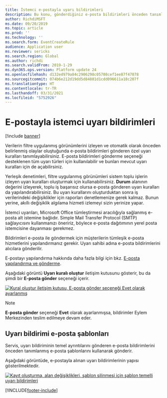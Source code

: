 ```yaml
---
title: İstemci e-postayla uyarı bildirimleri
description: Bu konu, gönderdiğiniz e-posta bildirimleri önceden tanımlanmış oluşur kuralları ayarlamak hakkında bilgi sağlar.
author: RichdiMSFT
ms.date: 09/20/2019
ms.topic: article
ms.prod: ''
ms.technology: ''
ms.search.form: EventCreateRule
audience: Application user
ms.reviewer: sericks
ms.search.region: Global
ms.author: richdi
ms.search.validFrom: 2019-1-29
ms.dyn365.ops.version: Platform update 24
ms.openlocfilehash: d132ed979a84c2906298c05708cef1ee87f47078
ms.sourcegitcommit: 074b6e212d19dd5d84881d1cdd096611a18c207f
ms.translationtype: HT
ms.contentlocale: tr-TR
ms.lasthandoff: 03/31/2021
ms.locfileid: "5752926"
---
```

# <a name="client-alert-notifications-by-email"></a>E-postayla istemci uyarı bildirimleri

[!include [banner](../includes/banner.md)]

Verilerin filtre uygulanmış görünümlerini izleyen ve otomatik olarak önceden belirlenmiş olaylar oluştuğunda e-posta bildirimleri gönderen özel uyarı kuralları tanımlayabilirsiniz. E-posta bildirimleri gönderme seçeneği desteklenen tüm uyarı türleri için kullanılabilir ve bunları mevcut uyarı kuralları için de açabilirsiniz.

Yerleşik denetimleri, filtre uygulanmış görünümleri sistem toplu işlerin izleyen uyarı kuralları oluşturmak için kullanabilirsiniz. **Durum** alanının değerini izleyerek, toplu iş başarısız olursa e-posta gönderen uyarı kuralları da yapılandırabilirsiniz. Bu uyarı kurallarını oluşturduktan sonra iş verilerindeki değişiklikler için raporları denetlemenize gerek kalmaz. Bunun yerine, akıllı değişiklik algılama hizmeti izlemeyi sizin yerinize yapar.

İstemci uyarıları, Microsoft Office tümleştirmesi aracılığıyla sağlanmış e-posta alt istemine bağlıdır. Simple Mail Transfer Protocol (SMTP) sağlayıcısını kullanmanızı öneririz, böylece e-posta dağıtımının yerel posta istemcisine dayanması gerekmez.

Bildirimleri e-posta ile göndermek için müşterilerin tümleşik e-posta hizmetlerini yapılandırmanız gerekir. Uyarı sahibi adına e-posta bildirimlerini alıcılara gönderilir.

E-postayı yapılandırma hakkında daha fazla bilgi için bkz. [E-posta yapılandırma ve gönderme](../organization-administration/configure-email.md).

Aşağıdaki görüntü **Uyarı kuralı oluştur** iletişim kutusunu gösterir, bu da şimdi bir **E-posta gönder** seçeneği içerir.

[![Kural oluştur iletişim kutusu, E-posta gönder seçeneği Evet olarak ayarlanmış](./media/Create-alert-rule-form.png)](./media/Create-alert-rule-form.png)

> [!NOTE]
> **E-posta gönder** seçeneği **Evet** olarak ayarlanmışsa, bildirimler Eylem Merkezinden teslim edilmeye devam eder.

## <a name="alert-notification-email-templates"></a>Uyarı bildirimi e-posta şablonları

Servis, uyarı bildiriminin temel ayrıntılarını gönderen e-posta bildirimlerini önceden tanımlanmış e-posta şablonlarını kullanarak gönderir.

Aşağıdaki görüntüde, e-postayla alınan uyarı bildirimlerinin yapısı gösterilmektedir.

[![Kayıt oluşturma, alan değişiklikleri, şablon silinmesi için şablon temelli uyarı bildirimleri](./media/Alert-email-templates.png)](./media/Alert-email-templates.png)


[!INCLUDE[footer-include](../../../includes/footer-banner.md)]